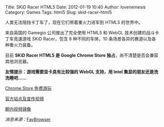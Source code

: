 Title: SKiD Racer HTML5
Date: 2012-01-19 10:40
Author: lovenemesis
Category: Games
Tags: html5
Slug: skid-racer-html5

人类无法阻挡卡丁车了，现在它们带着重火力进军到 HTML5 的世界中。

来自英国的 Gamegio 公司推出了完全使用 HTML5 和 WebGL
技术创建的战斗卡丁车竞速游戏 SKiD Racer，包含 8 种不同的车体，10
条场景各异的赛道以及各种重火力装备。

目前 **SKiD Racer HTML5 是 Google Chrome Store
独占**，尚不清楚是否会兼容其他浏览器。

**友情提示：游戏需要显卡具有比较强的 WebGL 支持，用 Intel
集显的朋友还是洗洗睡吧……**

[Chrome Store
免费游玩](https://chrome.google.com/webstore/detail/bhoaojooagiaaiidlnfhkkafjpbbnnno)

[官方站点及宣传视频](http://www.gamagio.co.uk/)

[朝内视频镜像](http://v.youku.com/v_show/id_XMzQ0MzE2Njc2.html)

*消息来源：*[FavBrowser](http://www.favbrowser.com/html5-game-skid-racer-3d/)
